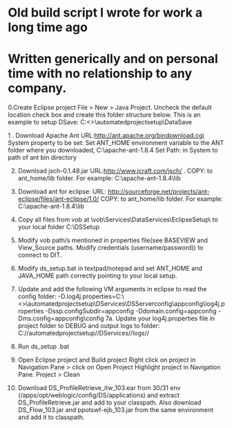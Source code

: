 # Old build script I wrote for work a long time ago
# Written generically and on personal time with no relationship to any company.
 
0.Create Eclipse project
File > New > Java Project. 
Uncheck the default location check box and create this folder structure below. This is an example to setup DSave:
C:\<>\automatedprojectsetup\DataSave 

1 . Download Apache Ant
	URL:http://ant.apache.org/bindownload.cgi
	System property to be set:  Set ANT_HOME environment variable to the ANT folder where you downloaded, C:\apache-ant-1.8.4
	Set Path: in System to path of ant bin directory
	
2. Download jsch-0.1.48.jar
	URL:http://www.jcraft.com/jsch/ . 
	COPY: to ant_home/lib folder. For example: C:\apache-ant-1.8.4\lib
	
3. Download ant for eclipse:
	URL: http://sourceforge.net/projects/ant-eclipse/files/ant-eclipse/1.0/
	COPY: to ant_home/lib folder. For example: C:\apache-ant-1.8.4\lib

4. Copy all files from vob at \vob\Services\DataServices\EclipseSetup\ to your local folder C:\DSSetup

5. Modify vob path/s mentioned in properties file(see BASEVIEW and View_Source paths. Modify credentials (username/password)) to connect to DIT.

6. Modify ds_setup.bat in textpad/notepad and set ANT_HOME and JAVA_HOME path correctly pointing to your local setup. 

7. Update and add the following VM arguments in eclipse to read the config folder:
-D.log4j.properties=C:\\<>\\automatedprojectsetup\\DServices\\DSServerconfig\\appconfig\\log4j.properties   -Dssp.configSubdir=appconfig -Ddomain.config=appconfig -Dms.config=appconfig\\config
7a. Update your log4j.properties file in project folder to DEBUG and output logs to folder: C://automatedprojectsetup//DServices//logs//

8. Run ds_setup .bat

9. Open Eclipse project and Build project
Right click on project in Navigation Pane > click on Open Project 
Highlight project in Navigation Pane. Project > Clean

10. Download DS_ProfileRetrieve_itw_103.ear from 30/31 env (/apps/opt/weblogic/config/DS/applications) and extract DS_ProfileRetrieve.jar and add to your classpath. 
Also download DS_Flow_103.jar and ppotswf-ejb_103.jar from the same environment and add it to classpath.

